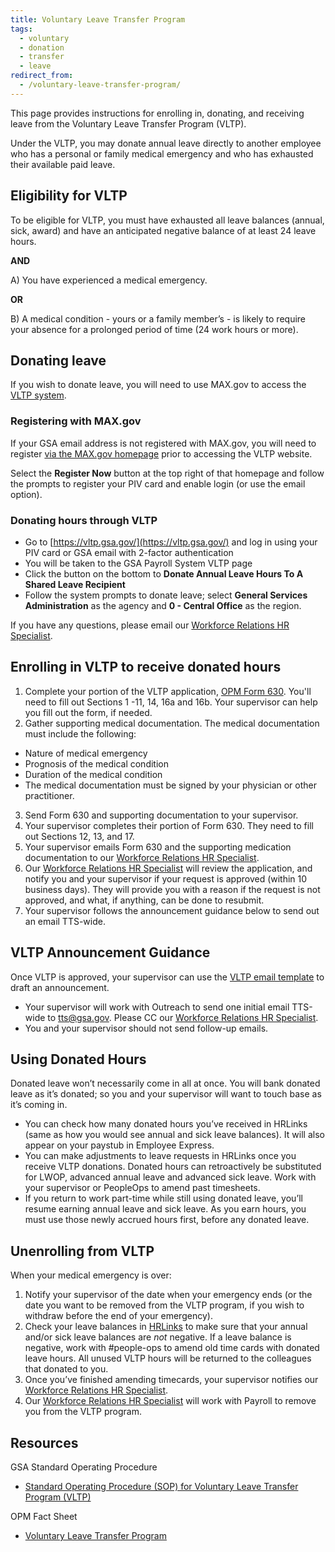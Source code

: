 ```yaml
---
title: Voluntary Leave Transfer Program
tags:
  - voluntary
  - donation
  - transfer
  - leave
redirect_from:
  - /voluntary-leave-transfer-program/
---
```


This page provides instructions for enrolling in, donating, and receiving leave from the Voluntary Leave Transfer Program (VLTP).

Under the VLTP, you may donate annual leave directly to another employee who has a personal or family medical emergency and who has exhausted their available paid leave.

## Eligibility for VLTP

To be eligible for VLTP, you must have exhausted all leave balances (annual, sick, award) and have an anticipated negative balance of at least 24 leave hours.

**AND**

A) You have experienced a medical emergency.

**OR**

B) A medical condition - yours or a family member’s - is likely to require your absence for a prolonged period of time (24 work hours or more).

## Donating leave

If you wish to donate leave, you will need to use MAX.gov to access the [VLTP system](https://vltp.gsa.gov/).

### Registering with MAX.gov

If your GSA email address is not registered with MAX.gov, you will need to register [via the MAX.gov homepage](https://portal.max.gov/portal/home) prior to accessing the VLTP website.

Select the **Register Now** button at the top right of that homepage and follow the prompts to register your PIV card and enable login (or use the email option).

### Donating hours through VLTP

- Go to [https://vltp.gsa.gov/](https://vltp.gsa.gov/) and log in using your PIV card or GSA email with 2-factor authentication
- You will be taken to the GSA Payroll System VLTP page
- Click the button on the bottom to **Donate Annual Leave Hours To A Shared Leave Recipient**
- Follow the system prompts to donate leave; select **General Services Administration** as the agency and **0 - Central Office** as the region.

If you have any questions, please email our [Workforce Relations HR Specialist](https://docs.google.com/document/d/15glvq9UakKUN8XTRTa6gRkhBHm2whhQyAGmf8ibTtBs/edit).

## Enrolling in VLTP to receive donated hours

1. Complete your portion of the VLTP application, [OPM Form 630](https://www.opm.gov/forms/pdf_fill/opm630.pdf). You'll need to fill out Sections 1 -11, 14, 16a and 16b. Your supervisor can help you fill out the form, if needed.
2. Gather supporting medical documentation. The medical documentation must include the following:

  * Nature of medical emergency
  * Prognosis of the medical condition
  * Duration of the medical condition
  * The medical documentation must be signed by your physician or other practitioner.

3. Send Form 630 and supporting documentation to your supervisor.
4. Your supervisor completes their portion of Form 630. They need to fill out Sections 12, 13, and 17.
5. Your supervisor emails Form 630 and the supporting medication documentation to our [Workforce Relations HR Specialist](https://docs.google.com/document/d/15glvq9UakKUN8XTRTa6gRkhBHm2whhQyAGmf8ibTtBs/edit).
6. Our [Workforce Relations HR Specialist](https://docs.google.com/document/d/15glvq9UakKUN8XTRTa6gRkhBHm2whhQyAGmf8ibTtBs/edit) will review the application, and notify you and your supervisor if your request is approved (within 10 business days). They will provide you with a reason if the request is not approved, and what, if anything, can be done to resubmit.
7. Your supervisor follows the announcement guidance below to send out an email TTS-wide.

## VLTP Announcement Guidance

Once VLTP is approved, your supervisor can use the [VLTP email template](https://docs.google.com/document/d/1eKSbEvUUibZ0LDGqwS_3UO9iBMdYc5VfLN8aNttEQVs/edit) to draft an announcement.

- Your supervisor will work with Outreach to send one initial email TTS-wide to tts@gsa.gov. Please CC our [Workforce Relations HR Specialist](https://docs.google.com/document/d/15glvq9UakKUN8XTRTa6gRkhBHm2whhQyAGmf8ibTtBs/edit).
- You and your supervisor should not send follow-up emails.

## Using Donated Hours

Donated leave won’t necessarily come in all at once. You will bank donated leave as it’s donated; so you and your supervisor will want to touch base as it’s coming in.

- You can check how many donated hours you’ve received in HRLinks (same as how you would see annual and sick leave balances). It will also appear on your paystub in Employee Express.
- You can make adjustments to leave requests in HRLinks once you receive VLTP donations. Donated hours can retroactively be substituted for LWOP, advanced annual leave and advanced sick leave. Work with your supervisor or PeopleOps to amend past timesheets.
- If you return to work part-time while still using donated leave, you’ll resume earning annual leave and sick leave. As you earn hours, you must use those newly accrued hours first, before any donated leave.

## Unenrolling from VLTP

When your medical emergency is over:

1. Notify your supervisor of the date when your emergency ends (or the date you want to be removed from the VLTP program, if you wish to withdraw before the end of your emergency).
1. Check your leave balances in [HRLinks](https://hrlinks.gsa.gov/) to make sure that your annual and/or sick leave balances are _not_ negative. If a leave balance is negative, work with #people-ops to amend old time cards with donated leave hours. All unused VLTP hours will be returned to the colleagues that donated to you.
1. Once you’ve finished amending timecards, your supervisor notifies our [Workforce Relations HR Specialist](https://docs.google.com/document/d/15glvq9UakKUN8XTRTa6gRkhBHm2whhQyAGmf8ibTtBs/edit).
1. Our [Workforce Relations HR Specialist](https://docs.google.com/document/d/15glvq9UakKUN8XTRTa6gRkhBHm2whhQyAGmf8ibTtBs/edit) will work with Payroll to remove you from the VLTP program.

## Resources

GSA Standard Operating Procedure

- [Standard Operating Procedure (SOP) for Voluntary Leave Transfer Program (VLTP)](https://insite.gsa.gov/cdnstatic/insite/SOP_VLTP.pdf)

OPM Fact Sheet

- [Voluntary Leave Transfer Program](https://www.opm.gov/policy-data-oversight/pay-leave/leave-administration/fact-sheets/voluntary-leave-transfer-program/)
